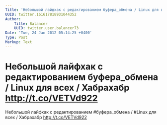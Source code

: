 ```yaml
---
Title: 'Небольшой лайфхак с редактированием буфера_обмена / Linux для всех / Хабрахабр http://t.co/VETVd922'
UUID: twitter.161617818931044352
Author:
    Title: Balancer
    UUID: twitter.user.balancer73
Date: 'Tue, 24 Jan 2012 05:14:25 +0400'
Type: Post
Markup: Text
---
```


# Небольшой лайфхак с редактированием буфера_обмена / Linux для всех / Хабрахабр http://t.co/VETVd922

Небольшой лайфхак с редактированием #буфера_обмена / #Linux
для всех / Хабрахабр http://t.co/VETVd922